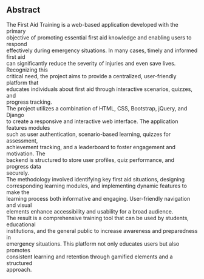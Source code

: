 ## Abstract

The First Aid Training is a web-based application developed with the primary  
objective of promoting essential first aid knowledge and enabling users to respond  
effectively during emergency situations. In many cases, timely and informed first aid  
can significantly reduce the severity of injuries and even save lives. Recognizing this  
critical need, the project aims to provide a centralized, user-friendly platform that  
educates individuals about first aid through interactive scenarios, quizzes, and  
progress tracking.  
The project utilizes a combination of HTML, CSS, Bootstrap, jQuery, and Django  
to create a responsive and interactive web interface. The application features modules  
such as user authentication, scenario-based learning, quizzes for assessment,  
achievement tracking, and a leaderboard to foster engagement and motivation. The  
backend is structured to store user profiles, quiz performance, and progress data  
securely.  
The methodology involved identifying key first aid situations, designing  
corresponding learning modules, and implementing dynamic features to make the  
learning process both informative and engaging. User-friendly navigation and visual  
elements enhance accessibility and usability for a broad audience.  
The result is a comprehensive training tool that can be used by students, educational  
institutions, and the general public to increase awareness and preparedness in  
emergency situations. This platform not only educates users but also promotes  
consistent learning and retention through gamified elements and a structured  
approach.
